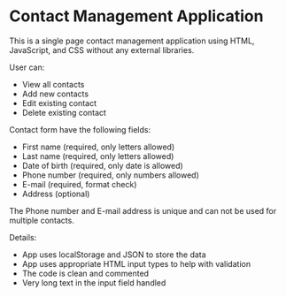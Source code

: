 # Contact Management Application

This is a single page contact management application using HTML, JavaScript, and CSS without any external libraries.

User can:
* View all contacts
* Add new contacts
* Edit existing contact
* Delete existing contact

Contact form have the following fields:
* First name (required, only letters allowed)
* Last name (required, only letters allowed)
* Date of birth (required, only date is allowed)
* Phone number (required, only numbers allowed)
* E-mail (required, format check)
* Address (optional)

The Phone number and E-mail address is unique and can not be used for multiple
contacts.

Details:
* App uses localStorage and JSON to store the data
* App uses appropriate HTML input types to help with validation
* The code is clean and commented
* Very long text in the input field handled
